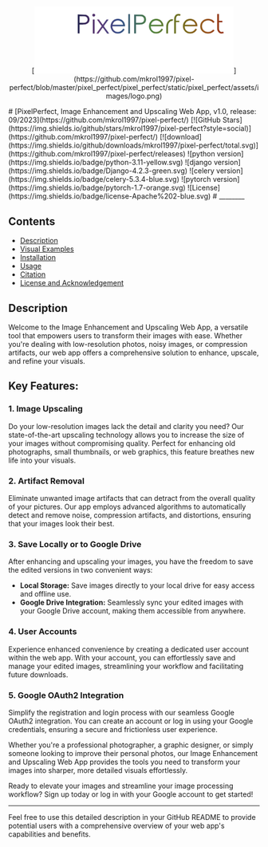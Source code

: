 <p align="center">
  [<img src="pixel_perfect/pixel_perfect/static/pixel_perfect/assets/images/logo.png" width="400px"/>](https://github.com/mkrol1997/pixel-perfect/blob/master/pixel_perfect/pixel_perfect/static/pixel_perfect/assets/images/logo.png)
</p>
# [PixelPerfect, Image Enhancement and Upscaling Web App, v1.0, release: 09/2023](https://github.com/mkrol1997/pixel-perfect/)
[![GitHub Stars](https://img.shields.io/github/stars/mkrol1997/pixel-perfect?style=social)](https://github.com/mkrol1997/pixel-perfect/)
[![download](https://img.shields.io/github/downloads/mkrol1997/pixel-perfect/total.svg)](https://github.com/mkrol1997/pixel-perfect/releases)
![python version](https://img.shields.io/badge/python-3.11-yellow.svg)
![django version](https://img.shields.io/badge/Django-4.2.3-green.svg)
![celery version](https://img.shields.io/badge/celery-5.3.4-blue.svg)
![pytorch version](https://img.shields.io/badge/pytorch-1.7-orange.svg) 
![License](https://img.shields.io/badge/license-Apache%202-blue.svg)
#
________

Contents
----------

* [Description](#Description)
* [Visual Examples](#)
* [Installation](#)
* [Usage](#)
* [Citation](#)
* [License and Acknowledgement](#)

Description
----------

Welcome to the Image Enhancement and Upscaling Web App, a versatile tool that empowers users to transform their images with ease. Whether you're dealing with low-resolution photos, noisy images, or compression artifacts, our web app offers a comprehensive solution to enhance, upscale, and refine your visuals.

## Key Features:

### 1. Image Upscaling

Do your low-resolution images lack the detail and clarity you need? Our state-of-the-art upscaling technology allows you to increase the size of your images without compromising quality. Perfect for enhancing old photographs, small thumbnails, or web graphics, this feature breathes new life into your visuals.

### 2. Artifact Removal

Eliminate unwanted image artifacts that can detract from the overall quality of your pictures. Our app employs advanced algorithms to automatically detect and remove noise, compression artifacts, and distortions, ensuring that your images look their best.

### 3. Save Locally or to Google Drive

After enhancing and upscaling your images, you have the freedom to save the edited versions in two convenient ways:
- **Local Storage:** Save images directly to your local drive for easy access and offline use.
- **Google Drive Integration:** Seamlessly sync your edited images with your Google Drive account, making them accessible from anywhere.

### 4. User Accounts

Experience enhanced convenience by creating a dedicated user account within the web app. With your account, you can effortlessly save and manage your edited images, streamlining your workflow and facilitating future downloads.

### 5. Google OAuth2 Integration

Simplify the registration and login process with our seamless Google OAuth2 integration. You can create an account or log in using your Google credentials, ensuring a secure and frictionless user experience.

Whether you're a professional photographer, a graphic designer, or simply someone looking to improve their personal photos, our Image Enhancement and Upscaling Web App provides the tools you need to transform your images into sharper, more detailed visuals effortlessly.

Ready to elevate your images and streamline your image processing workflow? Sign up today or log in with your Google account to get started!

---

Feel free to use this detailed description in your GitHub README to provide potential users with a comprehensive overview of your web app's capabilities and benefits.
